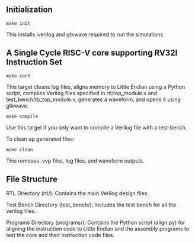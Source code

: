 ## Initialization
```
make init
```
This installs iverilog and gtkwave required to run the simulations

## A Single Cycle RISC-V core supporting RV32I Instruction Set

```
make core
```
This target cleans log files, aligns memory to Little Endian using a Python script, compiles Verilog files specified in rtl/top_module.v and test_bench/tb_top_module.v, generates a waveform, and opens it using gtkwave.

```
make compile
```
Use this target if you only want to compile a Verilog file with a test-bench.

To clean up generated files:
```
make clean
```
This removes .vvp files, log files, and waveform outputs.

## File Structure

RTL Directory (rtl/):
	Contains the main Verilog design files.

Test Bench Directory (test_bench/):
	Includes the test bench for all the verilog files.

Programs Directory (programs/):
	Contains the Python script (align.py) for aligning the instruction code to Little Endian and the assembly programs to test the core and their instruction code files.


